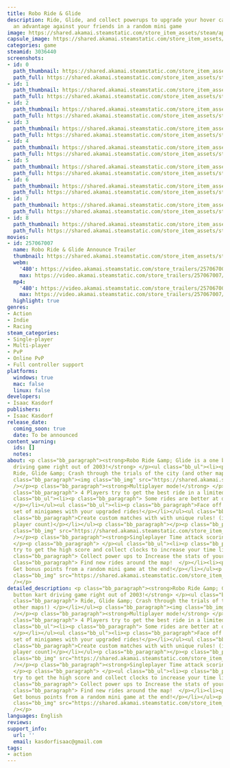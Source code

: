 ```yaml
---
title: Robo Ride & Glide
description: Ride, Glide, and collect powerups to upgrade your hover car, and gain
  an advantage against your friends in a random mini game
image: https://shared.akamai.steamstatic.com/store_item_assets/steam/apps/3036440/header.jpg?t=1732860148
capsule_image: https://shared.akamai.steamstatic.com/store_item_assets/steam/apps/3036440/9137d066c04b5386acbcb41275b6d1495acd38bd/capsule_231x87.jpg?t=1732860148
categories: game
steamid: 3036440
screenshots:
- id: 0
  path_thumbnail: https://shared.akamai.steamstatic.com/store_item_assets/steam/apps/3036440/ss_4bf9213d69f53517ce030f5f223e07b86b5ca3ac.600x338.jpg?t=1732860148
  path_full: https://shared.akamai.steamstatic.com/store_item_assets/steam/apps/3036440/ss_4bf9213d69f53517ce030f5f223e07b86b5ca3ac.1920x1080.jpg?t=1732860148
- id: 1
  path_thumbnail: https://shared.akamai.steamstatic.com/store_item_assets/steam/apps/3036440/ss_bf3408f48dcec7c19665d83f91019be4c00cde05.600x338.jpg?t=1732860148
  path_full: https://shared.akamai.steamstatic.com/store_item_assets/steam/apps/3036440/ss_bf3408f48dcec7c19665d83f91019be4c00cde05.1920x1080.jpg?t=1732860148
- id: 2
  path_thumbnail: https://shared.akamai.steamstatic.com/store_item_assets/steam/apps/3036440/ss_9229e9a1fde91ea4b313912fdb3e898c46589a8c.600x338.jpg?t=1732860148
  path_full: https://shared.akamai.steamstatic.com/store_item_assets/steam/apps/3036440/ss_9229e9a1fde91ea4b313912fdb3e898c46589a8c.1920x1080.jpg?t=1732860148
- id: 3
  path_thumbnail: https://shared.akamai.steamstatic.com/store_item_assets/steam/apps/3036440/ss_81e9397e574b0fbb1b6f117d02909002dff1e6d4.600x338.jpg?t=1732860148
  path_full: https://shared.akamai.steamstatic.com/store_item_assets/steam/apps/3036440/ss_81e9397e574b0fbb1b6f117d02909002dff1e6d4.1920x1080.jpg?t=1732860148
- id: 4
  path_thumbnail: https://shared.akamai.steamstatic.com/store_item_assets/steam/apps/3036440/ss_38c5e43b6c37438161fa3f9217c12b1e0dbb8a41.600x338.jpg?t=1732860148
  path_full: https://shared.akamai.steamstatic.com/store_item_assets/steam/apps/3036440/ss_38c5e43b6c37438161fa3f9217c12b1e0dbb8a41.1920x1080.jpg?t=1732860148
- id: 5
  path_thumbnail: https://shared.akamai.steamstatic.com/store_item_assets/steam/apps/3036440/ss_f4f04e90fcfd729092a74dc1d2fe8471d6673a0d.600x338.jpg?t=1732860148
  path_full: https://shared.akamai.steamstatic.com/store_item_assets/steam/apps/3036440/ss_f4f04e90fcfd729092a74dc1d2fe8471d6673a0d.1920x1080.jpg?t=1732860148
- id: 6
  path_thumbnail: https://shared.akamai.steamstatic.com/store_item_assets/steam/apps/3036440/ss_3380f9808b64783ed4ad11adea7128edb5e7476b.600x338.jpg?t=1732860148
  path_full: https://shared.akamai.steamstatic.com/store_item_assets/steam/apps/3036440/ss_3380f9808b64783ed4ad11adea7128edb5e7476b.1920x1080.jpg?t=1732860148
- id: 7
  path_thumbnail: https://shared.akamai.steamstatic.com/store_item_assets/steam/apps/3036440/ss_a5009d210d16f554be09f2a415792c488e406a8d.600x338.jpg?t=1732860148
  path_full: https://shared.akamai.steamstatic.com/store_item_assets/steam/apps/3036440/ss_a5009d210d16f554be09f2a415792c488e406a8d.1920x1080.jpg?t=1732860148
- id: 8
  path_thumbnail: https://shared.akamai.steamstatic.com/store_item_assets/steam/apps/3036440/ss_cdb388903e8af3b18c6f3d23a466f5cc9a0a58b5.600x338.jpg?t=1732860148
  path_full: https://shared.akamai.steamstatic.com/store_item_assets/steam/apps/3036440/ss_cdb388903e8af3b18c6f3d23a466f5cc9a0a58b5.1920x1080.jpg?t=1732860148
movies:
- id: 257067007
  name: Robo Ride & Glide Announce Trailer
  thumbnail: https://shared.akamai.steamstatic.com/store_item_assets/steam/apps/257067007/bf5002eba1a0e3e21169bccb56b1530a7d30b835/movie_600x337.jpg?t=1729817094
  webm:
    '480': https://video.akamai.steamstatic.com/store_trailers/257067007/movie480_vp9.webm?t=1729817094
    max: https://video.akamai.steamstatic.com/store_trailers/257067007/movie_max_vp9.webm?t=1729817094
  mp4:
    '480': https://video.akamai.steamstatic.com/store_trailers/257067007/movie480.mp4?t=1729817094
    max: https://video.akamai.steamstatic.com/store_trailers/257067007/movie_max.mp4?t=1729817094
  highlight: true
genres:
- Action
- Indie
- Racing
steam_categories:
- Single-player
- Multi-player
- PvP
- Online PvP
- Full controller support
platforms:
  windows: true
  mac: false
  linux: false
developers:
- Isaac Kasdorf
publishers:
- Isaac Kasdorf
release_date:
  coming_soon: true
  date: To be announced
content_warning:
  ids: []
  notes:
about: <p class="bb_paragraph"><strong>Robo Ride &amp; Glide is a one button kart
  driving game right out of 2003!</strong> </p><ul class="bb_ul"><li><p class="bb_paragraph">
  Ride, Glide &amp; Crash through the trials of the city (and other maps!) </p></li></ul><p
  class="bb_paragraph"><img class="bb_img" src="https://shared.akamai.steamstatic.com/store_item_assets/steam/apps/3036440/extras/2024-05-30_01-09-12_Trim-ezgif.com-optimize.gif?t=1732860148"
  /></p><p class="bb_paragraph"><strong>Multiplayer mode!</strong> </p><ul class="bb_ul"><li><p
  class="bb_paragraph"> 4 Players try to get the best ride in a limited time! </p></li></ul><ul
  class="bb_ul"><li><p class="bb_paragraph"> Some rides are better at different stats!
  </p></li></ul><ul class="bb_ul"><li><p class="bb_paragraph">Face off in a random
  set of minigames with your upgraded rides!</p></li></ul><ul class="bb_ul"><li><p
  class="bb_paragraph">Create custom matches with with unique rules! (including increased
  player count)</p></li></ul><p class="bb_paragraph"></p><p class="bb_paragraph"><img
  class="bb_img" src="https://shared.akamai.steamstatic.com/store_item_assets/steam/apps/3036440/extras/2024-07-13_12-47-22_Trim-ezgif.com-cut.gif?t=1732860148"
  /></p><p class="bb_paragraph"><strong>Singleplayer Time attack scoring mode!</strong>
  </p><p class="bb_paragraph"> </p><ul class="bb_ul"><li><p class="bb_paragraph">
  try to get the high score and collect clocks to increase your time limit! </p></li><li><p
  class="bb_paragraph"> Collect power ups to Increase the stats of your ride!</p></li><li><p
  class="bb_paragraph"> Find new rides around the map!  </p></li><li><p class="bb_paragraph">
  Get bonus points from a random mini game at the end!</p></li></ul><p class="bb_paragraph"><img
  class="bb_img" src="https://shared.akamai.steamstatic.com/store_item_assets/steam/apps/3036440/extras/2024-07-13_12-29-06_Trim-ezgif.com-optimize.gif?t=1732860148"
  /></p>
detailed_description: <p class="bb_paragraph"><strong>Robo Ride &amp; Glide is a one
  button kart driving game right out of 2003!</strong> </p><ul class="bb_ul"><li><p
  class="bb_paragraph"> Ride, Glide &amp; Crash through the trials of the city (and
  other maps!) </p></li></ul><p class="bb_paragraph"><img class="bb_img" src="https://shared.akamai.steamstatic.com/store_item_assets/steam/apps/3036440/extras/2024-05-30_01-09-12_Trim-ezgif.com-optimize.gif?t=1732860148"
  /></p><p class="bb_paragraph"><strong>Multiplayer mode!</strong> </p><ul class="bb_ul"><li><p
  class="bb_paragraph"> 4 Players try to get the best ride in a limited time! </p></li></ul><ul
  class="bb_ul"><li><p class="bb_paragraph"> Some rides are better at different stats!
  </p></li></ul><ul class="bb_ul"><li><p class="bb_paragraph">Face off in a random
  set of minigames with your upgraded rides!</p></li></ul><ul class="bb_ul"><li><p
  class="bb_paragraph">Create custom matches with with unique rules! (including increased
  player count)</p></li></ul><p class="bb_paragraph"></p><p class="bb_paragraph"><img
  class="bb_img" src="https://shared.akamai.steamstatic.com/store_item_assets/steam/apps/3036440/extras/2024-07-13_12-47-22_Trim-ezgif.com-cut.gif?t=1732860148"
  /></p><p class="bb_paragraph"><strong>Singleplayer Time attack scoring mode!</strong>
  </p><p class="bb_paragraph"> </p><ul class="bb_ul"><li><p class="bb_paragraph">
  try to get the high score and collect clocks to increase your time limit! </p></li><li><p
  class="bb_paragraph"> Collect power ups to Increase the stats of your ride!</p></li><li><p
  class="bb_paragraph"> Find new rides around the map!  </p></li><li><p class="bb_paragraph">
  Get bonus points from a random mini game at the end!</p></li></ul><p class="bb_paragraph"><img
  class="bb_img" src="https://shared.akamai.steamstatic.com/store_item_assets/steam/apps/3036440/extras/2024-07-13_12-29-06_Trim-ezgif.com-optimize.gif?t=1732860148"
  /></p>
languages: English
reviews:
support_info:
  url: ''
  email: kasdorfisaac@gmail.com
tags:
- action
---
```

